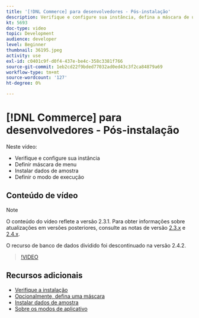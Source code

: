 ```yaml
---
title: '[!DNL Commerce] para desenvolvedores - Pós-instalação'
description: Verifique e configure sua instância, defina a máscara de u, instale os dados de amostra, defina o modo de execução adequado
kt: 5693
doc-type: video
topic: Development
audience: developer
level: Beginner
thumbnail: 36195.jpeg
activity: use
exl-id: c0401c9f-d0f4-437e-be4c-358c3381f766
source-git-commit: 1eb2cd22f9bded77032ad0ed43c3f2ca84879a69
workflow-type: tm+mt
source-wordcount: '127'
ht-degree: 0%

---
```


# [!DNL Commerce] para desenvolvedores - Pós-instalação

Neste vídeo:

- Verifique e configure sua instância
- Definir máscara de menu
- Instalar dados de amostra
- Definir o modo de execução

## Conteúdo de vídeo

>[!NOTE]
>
>O conteúdo do vídeo reflete a versão 2.3.1. Para obter informações sobre atualizações em versões posteriores, consulte as notas de versão [ 2.3.x](https://devdocs.magento.com/guides/v2.3/release-notes/bk-release-notes.html) e [2.4.x](https://devdocs.magento.com/guides/v2.4/release-notes/bk-release-notes.html).
>
>O recurso de banco de dados dividido foi descontinuado na versão 2.4.2.

>[!VIDEO](https://video.tv.adobe.com/v/36195?quality=12&learn=on)

## Recursos adicionais

- [Verifique a instalação](https://devdocs.magento.com/guides/v2.4/install-gde/install/verify.html)
- [Opcionalmente, defina uma máscara](https://devdocs.magento.com/guides/v2.4/install-gde/install/post-install-umask.html)
- [Instalar dados de amostra](https://devdocs.magento.com/guides/v2.4/install-gde/install/sample-data-after-magento.html)
- [Sobre os modos de aplicativo](https://devdocs.magento.com/guides/v2.4/config-guide/bootstrap/magento-modes.html)
